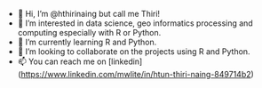 - 👋 Hi, I’m @hthirinaing but call me Thiri!
- 👀 I’m interested in data science, geo informatics processing and computing especially with R or Python.
- 🌱 I’m currently learning R and Python.
- 💞️ I’m looking to collaborate on the projects using R and Python.
- 📫 You can reach me on [linkedin] (https://www.linkedin.com/mwlite/in/htun-thiri-naing-849714b2)

<!---
hthirinaing/hthirinaing is a ✨ special ✨ repository because its `README.md` (this file) appears on your GitHub profile.
You can click the Preview link to take a look at your changes.
--->

